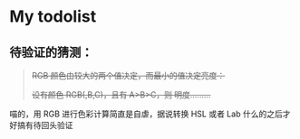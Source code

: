 My todolist
===

## 待验证的猜测： ##

> ~~RGB 颜色由较大的两个值决定，而最小的值决定亮度：~~
> 
> ~~设有颜色 RGB(,B,C)，且有 A>B>C，则 明度………~~

喵的，用 RGB 进行色彩计算简直是自虐，据说转换 HSL 或者 Lab 什么的之后才好搞有待回头验证